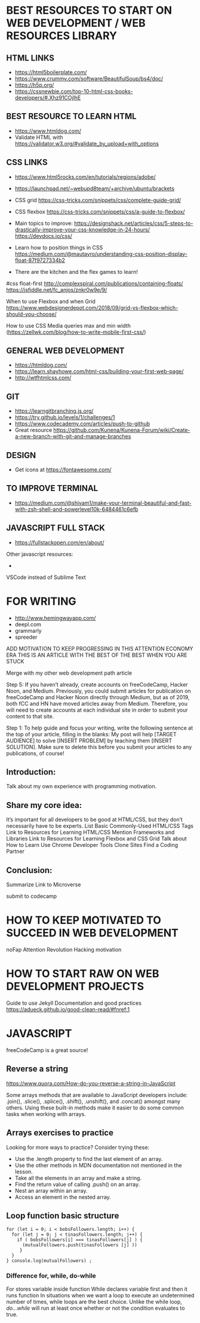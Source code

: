 # BEST RESOURCES TO START ON WEB DEVELOPMENT / WEB RESOURCES LIBRARY

## HTML LINKS

- https://html5boilerplate.com/
- https://www.crummy.com/software/BeautifulSoup/bs4/doc/
- https://h5p.org/
- https://cssnewbie.com/top-10-html-css-books-developers/#.Xhz91COjlhE

## BEST RESOURCE TO LEARN HTML
- https://www.htmldog.com/
- Validate HTML with https://validator.w3.org/#validate_by_upload+with_options

## CSS LINKS

- https://www.html5rocks.com/en/tutorials/regions/adobe/
- https://launchpad.net/~webupd8team/+archive/ubuntu/brackets
- CSS grid https://css-tricks.com/snippets/css/complete-guide-grid/
- CSS flexbox https://css-tricks.com/snippets/css/a-guide-to-flexbox/ 
- Main topics to improve:
https://designshack.net/articles/css/5-steps-to-drastically-improve-your-css-knowledge-in-24-hours/
https://devdocs.io/css/
- Learn how to position things in CSS
https://medium.com/@mautayro/understanding-css-position-display-float-87f9727334b2

- There are the kitchen and the flex games to learn!

#css
float-first
http://complexspiral.com/publications/containing-floats/
https://jsfiddle.net/fc_anjos/znkr0w9e/9/

When to use Flexbox and when Grid
https://www.webdesignerdepot.com/2018/09/grid-vs-flexbox-which-should-you-choose/

How to use CSS Media queries max and min width (https://zellwk.com/blog/how-to-write-mobile-first-css/)

## GENERAL WEB DEVELOPMENT

- https://htmldog.com/
- https://learn.shayhowe.com/html-css/building-your-first-web-page/
- http://wtfhtmlcss.com/ 

## GIT

- https://learngitbranching.js.org/
- https://try.github.io/levels/1/challenges/1
- https://www.codecademy.com/articles/push-to-github
- Great resource https://github.com/Kunena/Kunena-Forum/wiki/Create-a-new-branch-with-git-and-manage-branches

## DESIGN

- Get icons at https://fontawesome.com/

## TO IMPROVE TERMINAL

- https://medium.com/@shivam1/make-your-terminal-beautiful-and-fast-with-zsh-shell-and-powerlevel10k-6484461c6efb

## JAVASCRIPT FULL STACK

- https://fullstackopen.com/en/about/

Other javascript resources:

- 

VSCode instead of Sublime Text

# FOR WRITING
- http://www.hemingwayapp.com/
- deepl.com
- grammarly
- spreeder

ADD MOTIVATION TO KEEP PROGRESSING IN THIS ATTENTION ECONOMY ERA
THIS IS AN ARTICLE WITH THE BEST OF THE BEST WHEN YOU ARE STUCK

Merge with my other web development path article


Step 5: If you haven’t already, create accounts on freeCodeCamp, Hacker Noon, and Medium. Previously, you could submit articles for publication on freeCodeCamp and Hacker Noon directly through Medium, but as of 2019, both fCC and HN have moved articles away from Medium. Therefore, you will need to create accounts at each individual site in order to submit your content to that site. 

Step 1: To help guide and focus your writing, write the following sentence at the top of your article, filling in the blanks: My post will help [TARGET AUDIENCE] to solve [INSERT PROBLEM] by teaching them [INSERT SOLUTION]. Make sure to delete this before you submit your articles to any publications, of course!

## Introduction: 

Talk about my own experience with programming motivation.

## Share my core idea:

It’s important for all developers to be good at HTML/CSS, but they don’t necessarily have to be experts.
List Basic Commonly-Used HTML/CSS Tags
Link to Resources for Learning HTML/CSS
Mention Frameworks and Libraries
Link to Resources for Learning Flexbox and CSS Grid
Talk about How to Learn
Use Chrome Developer Tools
Clone Sites
Find a Coding Partner

## Conclusion: 

Summarize
Link to Microverse

submit to codecamp


# HOW TO KEEP MOTIVATED TO SUCCEED IN WEB DEVELOPMENT
noFap
Attention Revolution
Hacking motivation

# HOW TO START RAW ON WEB DEVELOPMENT PROJECTS
 Guide to use Jekyll
 Documentation and good practices
 https://adueck.github.io/good-clean-read/#fnref:1

# JAVASCRIPT

freeCodeCamp is a great source!

## Reverse a string
https://www.quora.com/How-do-you-reverse-a-string-in-JavaScript

Some arrays methods that are available to JavaScript developers include: .join(), .slice(), .splice(), .shift(), .unshift(), and .concat() amongst many others. Using these built-in methods make it easier to do some common tasks when working with arrays. 

## Arrays exercises to practice
Looking for more ways to practice? Consider trying these:

- Use the .length property to find the last element of an array.
- Use the other methods in MDN documentation not mentioned in the lesson.
- Take all the elements in an array and make a string.
- Find the return value of calling .push() on an array.
- Nest an array within an array.
- Access an element in the nested array.

## Loop function basic structure

```
for (let i = 0; i < bobsFollowers.length; i++) {
  for (let j = 0; j < tinasFollowers.length; j++) {
    if ( bobsFollowers[i] === tinasFollowers[j] ) {
      (mutualFollowers.push(tinasFollowers [j] ))
     }
  }
} console.log(mutualFollowers) ;
```

### Difference for, while, do-while
For stores variable inside function
While declares variable first and then it runs function
In situations when we want a loop to execute an undetermined number of times, while loops are the best choice.
Unlike the while loop, *do...while* will run at least once whether or not the condition evaluates to true.


